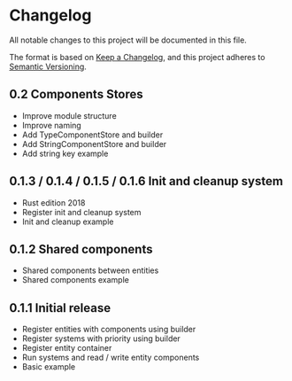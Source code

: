 # Changelog
All notable changes to this project will be documented in this file.

The format is based on [Keep a Changelog](https://keepachangelog.com/en/1.0.0/),
and this project adheres to [Semantic Versioning](https://semver.org/spec/v2.0.0.html).

## 0.2 Components Stores

* Improve module structure
* Improve naming
* Add TypeComponentStore and builder
* Add StringComponentStore and builder
* Add string key example

## 0.1.3 / 0.1.4 / 0.1.5 / 0.1.6 Init and cleanup system

* Rust edition 2018
* Register init and cleanup system
* Init and cleanup example

## 0.1.2 Shared components

* Shared components between entities
* Shared components example

## 0.1.1 Initial release

* Register entities with components using builder
* Register systems with priority using builder
* Register entity container
* Run systems and read / write entity components
* Basic example